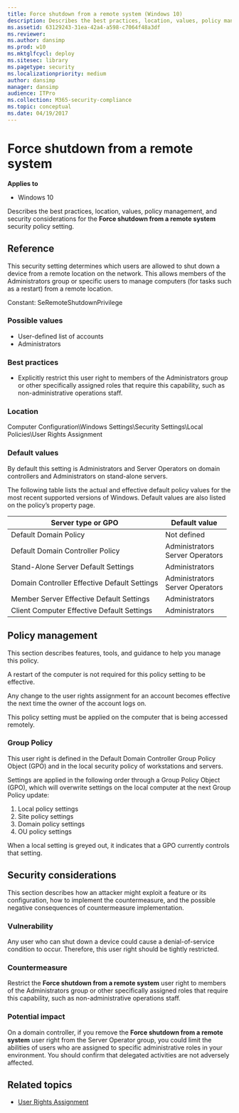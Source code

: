 ```yaml
---
title: Force shutdown from a remote system (Windows 10)
description: Describes the best practices, location, values, policy management, and security considerations for the Force shutdown from a remote system security policy setting.
ms.assetid: 63129243-31ea-42a4-a598-c7064f48a3df
ms.reviewer:
ms.author: dansimp
ms.prod: w10
ms.mktglfcycl: deploy
ms.sitesec: library
ms.pagetype: security
ms.localizationpriority: medium
author: dansimp
manager: dansimp
audience: ITPro
ms.collection: M365-security-compliance
ms.topic: conceptual
ms.date: 04/19/2017
---
```


# Force shutdown from a remote system

**Applies to**
-   Windows 10

Describes the best practices, location, values, policy management, and security considerations for the **Force shutdown from a remote system** security policy setting.

## Reference

This security setting determines which users are allowed to shut down a device from a remote location on the network. This allows members of the Administrators group or specific users to manage computers (for tasks such as a restart) from a remote location.

Constant: SeRemoteShutdownPrivilege

### Possible values

-   User-defined list of accounts
-   Administrators

### Best practices

-   Explicitly restrict this user right to members of the Administrators group or other specifically assigned roles that require this capability, such as non-administrative operations staff.

### Location

Computer Configuration\\Windows Settings\\Security Settings\\Local Policies\\User Rights Assignment

### Default values

By default this setting is Administrators and Server Operators on domain controllers and Administrators on stand-alone servers.

The following table lists the actual and effective default policy values for the most recent supported versions of Windows. Default values are also listed on the policy’s property page.

| Server type or GPO | Default value |
| - | - |
| Default Domain Policy| Not defined|
| Default Domain Controller Policy | Administrators<br/>Server Operators|
| Stand-Alone Server Default Settings | Administrators|
| Domain Controller Effective Default Settings | Administrators<br/>Server Operators|
| Member Server Effective Default Settings | Administrators|
| Client Computer Effective Default Settings | Administrators|

## Policy management

This section describes features, tools, and guidance to help you manage this policy.

A restart of the computer is not required for this policy setting to be effective.

Any change to the user rights assignment for an account becomes effective the next time the owner of the account logs on.

This policy setting must be applied on the computer that is being accessed remotely.

### Group Policy

This user right is defined in the Default Domain Controller Group Policy Object (GPO) and in the local security policy of workstations and servers.

Settings are applied in the following order through a Group Policy Object (GPO), which will overwrite settings on the local computer at the next Group Policy update:

1.  Local policy settings
2.  Site policy settings
3.  Domain policy settings
4.  OU policy settings

When a local setting is greyed out, it indicates that a GPO currently controls that setting.

## Security considerations

This section describes how an attacker might exploit a feature or its configuration, how to implement the countermeasure, and the possible negative consequences of countermeasure implementation.

### Vulnerability

Any user who can shut down a device could cause a denial-of-service condition to occur. Therefore, this user right should be tightly restricted.

### Countermeasure

Restrict the **Force shutdown from a remote system** user right to members of the Administrators group or other specifically assigned roles that require this capability, such as non-administrative operations staff.

### Potential impact

On a domain controller, if you remove the **Force shutdown from a remote system** user right from the Server Operator group, you could limit the abilities of users who are assigned to specific administrative roles in your environment. You should confirm that delegated activities are not adversely affected.

## Related topics

- [User Rights Assignment](user-rights-assignment.md)
